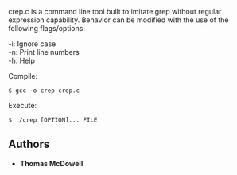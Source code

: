 crep.c is a command line tool built to imitate grep without regular expression capability. Behavior can be modified with the use of the following
flags/options:

-i: Ignore case <br/>
-n: Print line numbers <br/> 
-h: Help <br/>

Compile:
```
$ gcc -o crep crep.c
```

Execute:
```
$ ./crep [OPTION]... FILE
```

## Authors

* **Thomas McDowell**
